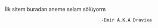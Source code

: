 İlk sitem buradan aneme selam sölüyorm 

                                        -Emir A.K.A Dravixa
